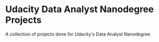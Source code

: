 # Udacity Data Analyst Nanodegree Projects
A collection of projects done for Udacity's Data Analyst Nanodegree

